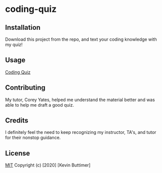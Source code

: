 # coding-quiz

## Installation
Download this project from the repo, and text your coding knowledge with my quiz!

## Usage 

[Coding Quiz](https://user-images.githubusercontent.com/73902490/102157284-3525b680-3e4d-11eb-8c43-71ec16e2326d.png)

## Contributing 
My tutor, Corey Yates, helped me understand the material better and was able to help me draft a good quiz.

## Credits
I definitely feel the need to keep recognizing my instructor, TA's, and tutor for their nonstop guidance.

## License
[MIT](https://choosealicense.com/licenses/mit/) Copyright (c) [2020] [Kevin Buttimer]
